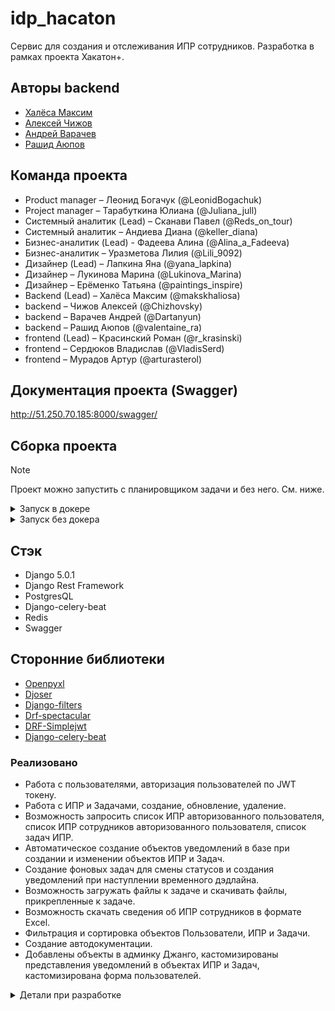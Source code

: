 # idp_hacaton
Сервис для создания и отслеживания ИПР сотрудников. Разработка в рамках проекта Хакатон+.

## Авторы backend
* [Халёса Максим](https://github.com/makskhaliosa)
* [Алексей Чижов](https://github.com/chizhovsky)
* [Андрей Варачев](https://github.com/Dartanyun)
* [Рашид Аюпов](https://github.com/Rashid-creator-droid)

## Команда проекта

* Product manager – Леонид Богачук (@LeonidBogachuk)
* Project manager – Тарабуткина Юлиана (@Juliana_jull)
* Системный аналитик (Lead) – Сканави Павел (@Reds_on_tour)
* Системный аналитик – Андиева Диана (@keller_diana)
* Бизнес-аналитик (Lead) - Фадеева Алина (@Alina_a_Fadeeva)
* Бизнес-аналитик – Уразметова Лилия (@Lili_9092)
* Дизайнер (Lead) – Лапкина Яна (@yana_lapkina)
* Дизайнер – Лукинова Марина (@Lukinova_Marina)
* Дизайнер – Ерёменко Татьяна (@paintings_inspire)
* Backend (Lead) – Халёса Максим (@makskhaliosa)
* backend – Чижов Алексей (@Chizhovsky)
* backend – Варачев Андрей (@Dartanyun)
* backend – Рашид Аюпов (@valentaine_ra)
* frontend (Lead) – Красинский Роман (@r_krasinski)
* frontend – Сердюков Владислав (@VladisSerd)
* frontend – Мурадов Артур (@arturasterol)

## Документация проекта (Swagger)

http://51.250.70.185:8000/swagger/

## Сборка проекта

> [!NOTE]
> Проект можно запустить с планировщиком задачи и без него. См. ниже.

<details>

<summary>Запуск в докере</summary>

1. В корневой директории создать файл .env по примеру .env-sample.
* HOST - название контейнера с базой данных PostgresQL.
* Если проект запускается с планировщиком задач, то указать INCLUDE_CELERY=True, CELERY_BROKER_URL ('redis://localhost:6379/0') - вместо localhost указать название контейнера с Redis. То же самое для CELERY_RESULT_BACKEND.

#### Запуск с планировщиком задач (будут создаваться предупреждения о приближающихся сроках окончания задач и ИПР).

2. В корневой директории выполнить команду

```bash
sudo docker compose -f docker-compose-celery.yml up -d

sudo docker exec idp_hacaton-backend-1 python manage.py migrate
```

#### Без планировщика задач.

2. В корневой директории выполнить команду

```bash
docker compose up -d

sudo docker exec idp_hacaton-backend-1 python manage.py migrate
```
</details>

<details>

<summary>Запуск без докера</summary>

* Смотрите раздел "Детали для разработки" (Добавлен планировщик задач django-celery-beat)
</details>

## Стэк
* Django 5.0.1
* Django Rest Framework
* PostgresQL
* Django-celery-beat
* Redis
* Swagger

## Сторонние библиотеки
- [Openpyxl](https://openpyxl.readthedocs.io/en/stable/)
- [Djoser](https://github.com/sunscrapers/djoser)
- [Django-filters](https://django-filter.readthedocs.io/en/latest/index.html)
- [Drf-spectacular](https://drf-spectacular.readthedocs.io/en/latest/)
- [DRF-Simplejwt](https://github.com/jazzband/djangorestframework-simplejwt)
- [Django-celery-beat](https://django-celery-beat.readthedocs.io/en/latest/index.html)

### Реализовано
* Работа с пользователями, авторизация пользователей по JWT токену.
* Работа с ИПР и Задачами, создание, обновление, удаление.
* Возможность запросить список ИПР авторизованного пользователя, список ИПР сотрудников авторизованного пользователя, список задач ИПР.
* Автоматическое создание объектов уведомлений в базе при создании и изменении объектов ИПР и Задач.
* Создание фоновых задач для смены статусов и создания уведомлений при наступлении временного дэдлайна.
* Возможность загружать файлы к задаче и скачивать файлы, прикрепленные к задаче.
* Возможность скачать сведения об ИПР сотрудников в формате Excel.
* Фильтрация и сортировка объектов Пользователи, ИПР и Задачи.
* Создание автодокументации.
* Добавлены объекты в админку Джанго, кастомизированы представления уведомлений в объектах ИПР и Задач, кастомизирована форма пользователей.

<details>

<summary>Детали при разработке</summary>

## Настроен pre-commit
Обязательно установить pre-commit
```bash
pre-commit install
```

В первый раз можно прогнать все файлы для проверки
```bash
pre-commit run --all-files
```
После этого перед каждым коммитом будет автоматическая проверка кода на ошибки.

## Добавлен файл .env
Создать файл по примеру .env-sample

## Добавлено подключение к БД PostgresQL
Для подключения к базе можно запустить Postgres в докере
```bash
docker compose -f docker-compose-dbs up -d
```

Либо запустить Postgres локально и создать базу там.


## Добавлена возможность загрузки данных из фикстур.

Фикстуры располагаются в папках приложения в подкаталоге /fixtures.
Для активации фикстур необходимо прописать команду:
```bash
python manage.py loaddata */fixtures/*.json
```

Также из фикстур создается базовая admin запись со следующими данными.

email: admin@admin.ru
password: admin


## Добавлен планировщик задач django-celery-beat

Нужно обновить файл с переменными .env

Из-за того что django-celery-beat автоматически устанавливает Django==4.2.9, нужно после установки зависимостей отдельно установить Django==5.0.1

Для запуска локально сначала нужно сделать все миграции.
Для запуска в докере нужно будет сделать миграции из контейнера backend.

Локально потребуется три консоли
1. Запустить базу
```bash
docker compose -f docker-compose-dbs.yml up -d
```
2. Выполнить миграции
```bash
python manage.py migrate
```
3. Запустить селери воркера
```bash
celery -A idp worker --loglevel=info -P eventlet
```
4. Запустить селери планировщика
```bash
celery -A idp beat -l info
```
5. Запустить проект
```bash
python manage.py runserver
```

Для запуска докера с планировщиком

```bash
docker compose -f docker-compose-celery.yml up -d
```

Без планировщика обычный докер компоуз
```bash
docker compose up
```
</details>
